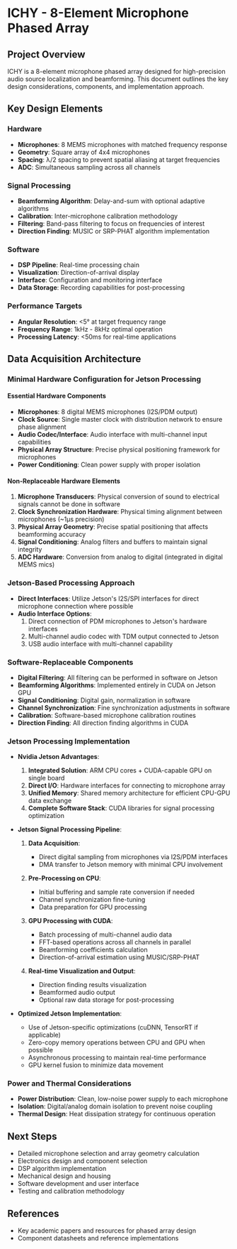 # ICHY - 8-Element Microphone Phased Array

## Project Overview
ICHY is a 8-element microphone phased array designed for high-precision audio source localization and beamforming. This document outlines the key design considerations, components, and implementation approach.

## Key Design Elements

### Hardware
- **Microphones**: 8 MEMS microphones with matched frequency response
- **Geometry**: Square array of 4x4 microphones
- **Spacing**: λ/2 spacing to prevent spatial aliasing at target frequencies
- **ADC**: Simultaneous sampling across all channels

### Signal Processing
- **Beamforming Algorithm**: Delay-and-sum with optional adaptive algorithms
- **Calibration**: Inter-microphone calibration methodology
- **Filtering**: Band-pass filtering to focus on frequencies of interest
- **Direction Finding**: MUSIC or SRP-PHAT algorithm implementation

### Software
- **DSP Pipeline**: Real-time processing chain
- **Visualization**: Direction-of-arrival display
- **Interface**: Configuration and monitoring interface
- **Data Storage**: Recording capabilities for post-processing

### Performance Targets
- **Angular Resolution**: <5° at target frequency range
- **Frequency Range**: 1kHz - 8kHz optimal operation
- **Processing Latency**: <50ms for real-time applications

## Data Acquisition Architecture

### Minimal Hardware Configuration for Jetson Processing

#### Essential Hardware Components
- **Microphones**: 8 digital MEMS microphones (I2S/PDM output)
- **Clock Source**: Single master clock with distribution network to ensure phase alignment
- **Audio Codec/Interface**: Audio interface with multi-channel input capabilities
- **Physical Array Structure**: Precise physical positioning framework for microphones
- **Power Conditioning**: Clean power supply with proper isolation

#### Non-Replaceable Hardware Elements
1. **Microphone Transducers**: Physical conversion of sound to electrical signals cannot be done in software
2. **Clock Synchronization Hardware**: Physical timing alignment between microphones (~1μs precision)
3. **Physical Array Geometry**: Precise spatial positioning that affects beamforming accuracy
4. **Signal Conditioning**: Analog filters and buffers to maintain signal integrity
5. **ADC Hardware**: Conversion from analog to digital (integrated in digital MEMS mics)

### Jetson-Based Processing Approach
- **Direct Interfaces**: Utilize Jetson's I2S/SPI interfaces for direct microphone connection where possible
- **Audio Interface Options**:
  1. Direct connection of PDM microphones to Jetson's hardware interfaces
  2. Multi-channel audio codec with TDM output connected to Jetson
  3. USB audio interface with multi-channel capability

### Software-Replaceable Components
- **Digital Filtering**: All filtering can be performed in software on Jetson
- **Beamforming Algorithms**: Implemented entirely in CUDA on Jetson GPU
- **Signal Conditioning**: Digital gain, normalization in software
- **Channel Synchronization**: Fine synchronization adjustments in software
- **Calibration**: Software-based microphone calibration routines
- **Direction Finding**: All direction finding algorithms in CUDA

### Jetson Processing Implementation
- **Nvidia Jetson Advantages**:
  1. **Integrated Solution**: ARM CPU cores + CUDA-capable GPU on single board
  2. **Direct I/O**: Hardware interfaces for connecting to microphone array
  3. **Unified Memory**: Shared memory architecture for efficient CPU-GPU data exchange
  4. **Complete Software Stack**: CUDA libraries for signal processing optimization
  
- **Jetson Signal Processing Pipeline**:
  1. **Data Acquisition**: 
     - Direct digital sampling from microphones via I2S/PDM interfaces
     - DMA transfer to Jetson memory with minimal CPU involvement
  
  2. **Pre-Processing on CPU**:
     - Initial buffering and sample rate conversion if needed
     - Channel synchronization fine-tuning
     - Data preparation for GPU processing
  
  3. **GPU Processing with CUDA**:
     - Batch processing of multi-channel audio data
     - FFT-based operations across all channels in parallel
     - Beamforming coefficients calculation
     - Direction-of-arrival estimation using MUSIC/SRP-PHAT
  
  4. **Real-time Visualization and Output**:
     - Direction finding results visualization
     - Beamformed audio output
     - Optional raw data storage for post-processing

- **Optimized Jetson Implementation**:
  - Use of Jetson-specific optimizations (cuDNN, TensorRT if applicable)
  - Zero-copy memory operations between CPU and GPU when possible
  - Asynchronous processing to maintain real-time performance
  - GPU kernel fusion to minimize data movement

### Power and Thermal Considerations
- **Power Distribution**: Clean, low-noise power supply to each microphone
- **Isolation**: Digital/analog domain isolation to prevent noise coupling
- **Thermal Design**: Heat dissipation strategy for continuous operation

## Next Steps
- Detailed microphone selection and array geometry calculation
- Electronics design and component selection
- DSP algorithm implementation
- Mechanical design and housing
- Software development and user interface
- Testing and calibration methodology

## References
- Key academic papers and resources for phased array design
- Component datasheets and reference implementations
